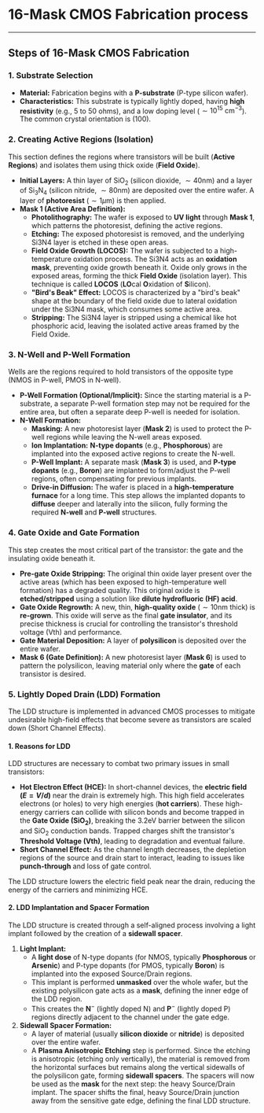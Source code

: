 
# **16-Mask CMOS Fabrication process**
---

## Steps of 16-Mask CMOS Fabrication

### 1. Substrate Selection

* **Material:** Fabrication begins with a **P-substrate** (P-type silicon wafer).
* **Characteristics:** This substrate is typically lightly doped, having **high resistivity** (e.g., $5$ to $50$ ohms), and a low doping level ($\sim 10^{15} \text{ cm}^{-3}$). The common crystal orientation is $(100)$.


### 2. Creating Active Regions (Isolation)

This section defines the regions where transistors will be built (**Active Regions**) and isolates them using thick oxide (**Field Oxide**).

* **Initial Layers:** A thin layer of $\text{SiO}_2$ (silicon dioxide, $\sim 40\text{nm}$) and a layer of $\text{Si}_3\text{N}_4$ (silicon nitride, $\sim 80\text{nm}$) are deposited over the entire wafer. A layer of **photoresist** ($\sim 1\mu\text{m}$) is then applied.
* **Mask 1 (Active Area Definition):**
    * **Photolithography:** The wafer is exposed to **UV light** through **Mask 1**, which patterns the photoresist, defining the active regions.
    * **Etching:** The exposed photoresist is removed, and the underlying $\text{Si}3\text{N}4$ layer is etched in these open areas.
    * **Field Oxide Growth (LOCOS):** The wafer is subjected to a high-temperature oxidation process. The $\text{Si}3\text{N}4$ acts as an **oxidation mask**, preventing oxide growth beneath it. Oxide only grows in the exposed areas, forming the thick **Field Oxide** (isolation layer). This technique is called **LOCOS** (**LO**cal **O**xidation of **S**ilicon).
    * **"Bird's Beak" Effect:** LOCOS is characterized by a "bird's beak" shape at the boundary of the field oxide due to lateral oxidation under the $\text{Si}3\text{N}4$ mask, which consumes some active area.
    * **Stripping:** The $\text{Si}3\text{N}4$ layer is stripped using a chemical like hot phosphoric acid, leaving the isolated active areas framed by the Field Oxide.


### 3. N-Well and P-Well Formation

Wells are the regions required to hold transistors of the opposite type (NMOS in P-well, PMOS in N-well).

* **P-Well Formation (Optional/Implicit):** Since the starting material is a P-substrate, a separate P-well formation step may not be required for the entire area, but often a separate deep P-well is needed for isolation.
* **N-Well Formation:**
    * **Masking:** A new photoresist layer (**Mask 2**) is used to protect the P-well regions while leaving the N-well areas exposed.
    * **Ion Implantation:** **N-type dopants** (e.g., **Phosphorous**) are implanted into the exposed active regions to create the N-well.
    * **P-Well Implant:** A separate mask (**Mask 3**) is used, and **P-type dopants** (e.g., **Boron**) are implanted to form/adjust the P-well regions, often compensating for previous implants.
    * **Drive-in Diffusion:** The wafer is placed in a **high-temperature furnace** for a long time. This step allows the implanted dopants to **diffuse** deeper and laterally into the silicon, fully forming the required **N-well** and **P-well** structures.


### 4. Gate Oxide and Gate Formation

This step creates the most critical part of the transistor: the gate and the insulating oxide beneath it.

* **Pre-gate Oxide Stripping:** The original thin oxide layer present over the active areas (which has been exposed to high-temperature well formation) has a degraded quality. This original oxide is **etched/stripped** using a solution like **dilute hydrofluoric (HF) acid**.
* **Gate Oxide Regrowth:** A new, thin, **high-quality oxide** ($\sim 10\text{nm}$ thick) is **re-grown**. This oxide will serve as the final **gate insulator**, and its precise thickness is crucial for controlling the transistor's threshold voltage ($\text{Vth}$) and performance.
* **Gate Material Deposition:** A layer of **polysilicon** is deposited over the entire wafer.
* **Mask 6 (Gate Definition):** A new photoresist layer (**Mask 6**) is used to pattern the polysilicon, leaving material only where the **gate** of each transistor is desired.

### 5. Lightly Doped Drain (LDD) Formation

The LDD structure is implemented in advanced CMOS processes to mitigate undesirable high-field effects that become severe as transistors are scaled down (Short Channel Effects).

#### 1. Reasons for LDD

LDD structures are necessary to combat two primary issues in small transistors:

* **Hot Electron Effect (HCE):** In short-channel devices, the **electric field ($E = V/d$)** near the drain is extremely high. This high field accelerates electrons (or holes) to very high energies (**hot carriers**). These high-energy carriers can collide with silicon bonds and become trapped in the **Gate Oxide ($\text{SiO}_2$)**, breaking the $3.2\text{eV}$ barrier between the silicon and $\text{SiO}_2$ conduction bands. Trapped charges shift the transistor's **Threshold Voltage ($\text{Vth}$)**, leading to degradation and eventual failure.
* **Short Channel Effect:** As the channel length decreases, the depletion regions of the source and drain start to interact, leading to issues like **punch-through** and loss of gate control.

The LDD structure lowers the electric field peak near the drain, reducing the energy of the carriers and minimizing HCE.

#### 2. LDD Implantation and Spacer Formation

The LDD structure is created through a self-aligned process involving a light implant followed by the creation of a **sidewall spacer**.

1.  **Light Implant:**
    * A **light dose** of N-type dopants (for NMOS, typically **Phosphorous** or **Arsenic**) and P-type dopants (for PMOS, typically **Boron**) is implanted into the exposed Source/Drain regions.
    * This implant is performed **unmasked** over the whole wafer, but the existing polysilicon gate acts as a **mask**, defining the inner edge of the LDD region.
    * This creates the $\mathbf{N}^{-}$ (lightly doped N) and $\mathbf{P}^{-}$ (lightly doped P) regions directly adjacent to the channel under the gate edge. 
2.  **Sidewall Spacer Formation:**
    * A layer of material (usually **silicon dioxide** or **nitride**) is deposited over the entire wafer.
    * A **Plasma Anisotropic Etching** step is performed. Since the etching is anisotropic (etching only vertically), the material is removed from the horizontal surfaces but remains along the vertical sidewalls of the polysilicon gate, forming **sidewall spacers**. 
The spacers will now be used as the **mask** for the next step: the heavy Source/Drain implant. The spacer shifts the final, heavy Source/Drain junction away from the sensitive gate edge, defining the final LDD structure.


